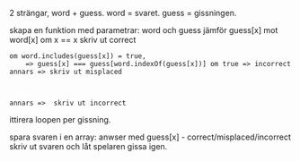 2 strängar, word + guess.
word = svaret.
guess = gissningen.

skapa en funktion med parametrar: word och guess
jämför guess[x] mot word[x]
    om x == x skriv ut correct


    om word.includes(guess[x]) = true,
        => guess[x] === guess[word.indexOf(guess[x])] om true => incorrect
    annars => skriv ut misplaced



    annars =>  skriv ut incorrect

ittirera loopen per gissning.

spara svaren i en array: anwser med guess[x] - correct/misplaced/incorrect
skriv ut svaren och låt spelaren gissa igen.
